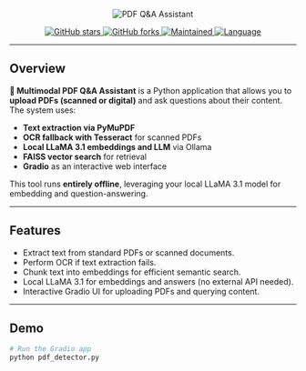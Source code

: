 <p align="center">
  <img src="https://capsule-render.vercel.app/api?type=waving&color=timeGradient&height=200&section=header&text=📑%20PDF%20Q&A%20Assistant&fontSize=60&fontAlign=50" alt="PDF Q&A Assistant">
</p>

<p align="center">
  <a href="https://github.com/YOUR_USERNAME/YOUR_REPO/stargazers">
    <img src="https://img.shields.io/github/stars/YOUR_USERNAME/YOUR_REPO?style=for-the-badge" alt="GitHub stars">
  </a>
  <a href="https://github.com/YOUR_USERNAME/YOUR_REPO/network/members">
    <img src="https://img.shields.io/github/forks/YOUR_USERNAME/YOUR_REPO?style=for-the-badge" alt="GitHub forks">
  </a>
  <a href="https://github.com/YOUR_USERNAME/YOUR_REPO/graphs/commit-activity">
    <img src="https://img.shields.io/maintenance/yes/2025?style=for-the-badge" alt="Maintained">
  </a>
  <a href="https://github.com/YOUR_USERNAME/YOUR_REPO">
    <img src="https://img.shields.io/github/languages/top/YOUR_USERNAME/YOUR_REPO?style=for-the-badge" alt="Language">
  </a>
</p>

---

## Overview

**📑 Multimodal PDF Q&A Assistant** is a Python application that allows you to **upload PDFs (scanned or digital)** and ask questions about their content. The system uses:

- **Text extraction via PyMuPDF**  
- **OCR fallback with Tesseract** for scanned PDFs  
- **Local LLaMA 3.1 embeddings and LLM** via Ollama  
- **FAISS vector search** for retrieval  
- **Gradio** as an interactive web interface  

This tool runs **entirely offline**, leveraging your local LLaMA 3.1 model for embedding and question-answering.

---

## Features

- Extract text from standard PDFs or scanned documents.
- Perform OCR if text extraction fails.
- Chunk text into embeddings for efficient semantic search.
- Local LLaMA 3.1 for embeddings and answers (no external API needed).
- Interactive Gradio UI for uploading PDFs and querying content.

---

## Demo

```bash
# Run the Gradio app
python pdf_detector.py
